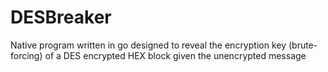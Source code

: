 # DESBreaker
Native program written in go designed to reveal the encryption key (brute-forcing) of a DES encrypted HEX block given the unencrypted message
